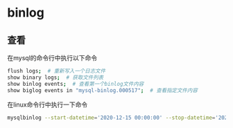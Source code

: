 # binlog

## 查看

在mysql的命令行中执行以下命令

``` bash
flush logs;  # 重新写入一个日志文件
show binary logs;  # 获取文件列表
show binlog events;  # 查看第一个binlog文件内容
show biglog events in "mysql-binlog.000517";  # 查看指定文件内容
```

在linux命令行中执行一下命令

```bash
mysqlbinlog --start-datetime='2020-12-15 00:00:00' --stop-datetime='2020-12-25 23:23:23' -d mydbname mysql-binlog.000517  # 查看名为mysql-binlog.000517的文件内容
```

